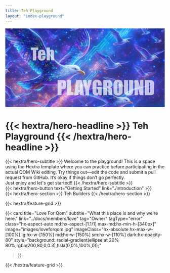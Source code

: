 ```yaml
---
title: Teh Playground
layout: "index-playground"
---
```


![image](./images/playground.JPG)
<div class="hx-mb-6">
  <h1>
    {{< hextra/hero-headline >}}
    Teh Playground
    {{< /hextra/hero-headline >}}
  </h1>
</div>

<div class="hx-mb-12">
  {{< hextra/hero-subtitle >}}
  Welcome to the playground! This is a space using the Hextra template where you can practice before participating in the actual QOM Wiki editing. Try things out—edit the code and submit a pull request from GitHub. It’s okay if things don’t go perfectly. &nbsp;<br class="sm:hx-block hx-hidden" />
  Just enjoy and let's get started!!
  {{< /hextra/hero-subtitle >}}
</div>

<div class="hx-mb-6">
  {{< hextra/hero-button text="Getting Started" link="./introduction" >}}
</div>

<div class="hx-mt-6 hx-mb-6">
  {{< hextra/hero-section >}}
    Teh Builders
  {{< /hextra/hero-section >}}
</div>

{{< hextra/feature-grid >}}

  {{< card
    title="Love For Qom"
    subtitle="What this place is and why we're here."
    link="../docs/members/love"
    tag="Owner"
    tagType="error"
    class="hx-aspect-auto md:hx-aspect-[1.1/1] max-md:hx-min-h-[340px]"
    image="images/loveforqom.jpg"
    imageClass="hx-absolute hx-max-w-[100%] lg:hx-w-[150%] md:hx-w-[150%] sm:hx-w-[110%] dark:hx-opacity-80"
    style="background: radial-gradient(ellipse at 20% 80%,rgba(200,80,0,0.3),hsla(0,0%,100%,0));"
  >}}

  <!-- add your card below -->


{{< /hextra/feature-grid >}}

